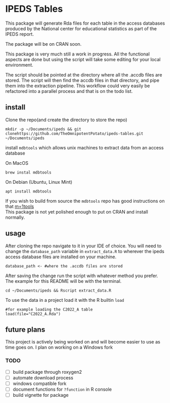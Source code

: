 # IPEDS Tables
This package will generate Rda files for each table in the access databases produced by the National center for educational statistics as part of the IPEDS report. 

The package will be on CRAN soon. 

This package is very much still a work in progress. All the functional aspects are done but using the script will take some editing for your local environment. 

The script should be pointed at the directory where all the .accdb files are stored. The script will then find the accdb files in that directory, and pipe them into the extraction pipeline.
This workflow could very easily be refactored into a parallel process and that is on the todo list.


## install

Clone the repo(and create the directory to store the repo)

```
mkdir -p ~/Documents/ipeds && git clonehttps://github.com/TheOmnipotentPotato/ipeds-tables.git ~/Documents/ipeds
```
install `mdbtools` which allows unix machines to extract data from an access database

On MacOS
```
brew instal mdbtools
```
On Debian (Ubuntu, Linux Mint)
```
apt install mdbtools
```
If you wish to build from source the `mdbtools` repo has good instructions on that 
[m=1tools](https://github.com/mdbtools/mdbtools)\
This package is not yet polished enough to put on CRAN and install normally. 

## usage

After cloning the repo navigate to it in your IDE of choice. You will need to change the `database_path` variable in `extract_data.R` to wherever the ipeds access database files are installed on your machine.
```
database_path <- #where the .accdb files are stored
```

After saving the change run the script with whatever method you prefer. The example for this README will be with the terminal.

```
cd ~/Documents/ipeds && Rscript extract_data.R
```

To use the data in a project load it with the R builtin `load`
```
#for example loading the C2022_A table
load(file="C2022_A.Rda")
```
## future plans

This project is actively being worked on and will become easier to use as time goes on. I plan on working on a Windows fork

### TODO
- [ ] build package through roxygen2
- [ ] automate download process
- [ ] windows compatible fork
- [ ] document functions for `?function` in R console
- [ ] build vignette for package
